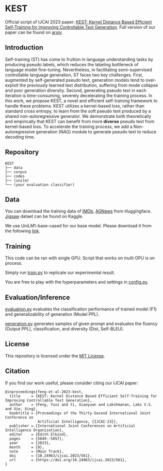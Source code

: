 # KEST
Official script of IJCAI 2023 paper: [KEST: Kernel Distance Based Efficient Self-Training for Improving Controllable Text Generation](https://www.ijcai.org/proceedings/2023/561).
Full version of our paper can be found on [arxiv](https://arxiv.org/abs/2306.10414).

## Introduction
Self-training (ST) has come to fruition in language understanding tasks by producing pseudo labels, which reduces the labeling bottleneck of language model fine-tuning. Nevertheless, in facilitating semi-supervised controllable language generation, ST faces two key challenges. First, augmented by self-generated pseudo text, generation models tend to over-exploit the previously learned text distribution, suffering from mode collapse and poor generation diversity. Second, generating pseudo text in each iteration is time-consuming, severely decelerating the training process. In this work, we propose KEST, a novel and efficient self-training framework to handle these problems. KEST utilizes a kernel-based loss, rather than standard cross entropy, to learn from the soft pseudo text produced by a shared non-autoregressive generator. We demonstrate both theoretically and empirically that KEST can benefit from more **diverse** pseudo text from kernel-based loss. To accelerate the training process, we add a Non-autoregressive generation (NAG) module to generate pseudo text to reduce decoding time. 


## Repository
```
KEST
├── data
├── corpus
├── codes
├── (unilm)
└── (your evaluation classifier)
```

## Data
You can download the training data of [IMDb](https://huggingface.co/datasets/imdb), [AGNews](https://huggingface.co/datasets/ag_news) from Huggingface. [Jigsaw](https://www.kaggle.com/c/jigsaw-toxic-comment-classification-challenge/) dataet can be found on Kaggle.

We use UniLM1-base-cased for our base model. Please download it from the following [link](https://github.com/microsoft/unilm/tree/master/unilm-v1).

## Training
This code can be ran with single GPU. Script that works on multi GPU is on process. 

Simply run [train.py](codes/train.py) to replicate our experimental result.

You are free to play with the hyperparameters and settings in [config.py](codes/config.py).

## Evaluation/Inference
[evaluation.py](codes/evaluation.py) evaluates the classification performance of trained model (F1) and generalizability of generation (Model PPL).

[generation.py](codes/generation.py) generates samples of given prompt and evaluates the fluency (Output PPL), classification, and diversity (Dist, Self-BLEU).


## License

This repository is licensed under the [MIT License](LICENSE). 

## Citation

If you find our work useful, please consider citing our IJCAI paper:

```
@inproceedings{feng-et-al-2023-kest,
  title     = {KEST: Kernel Distance Based Efficient Self-Training for Improving Controllable Text Generation},
  author    = {Feng, Yuxi and Yi, Xiaoyuan and Lakshmanan, Laks V.S. and Xie, Xing},
  booktitle = {Proceedings of the Thirty-Second International Joint Conference on
               Artificial Intelligence, {IJCAI-23}},
  publisher = {International Joint Conferences on Artificial Intelligence Organization},
  editor    = {Edith Elkind},
  pages     = {5049--5057},
  year      = {2023},
  month     = {8},
  note      = {Main Track},
  doi       = {10.24963/ijcai.2023/561},
  url       = {https://doi.org/10.24963/ijcai.2023/561},
}
```
